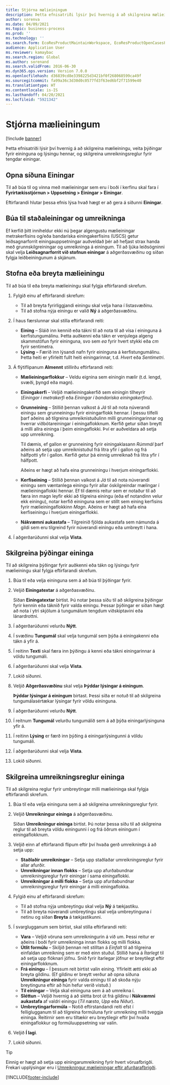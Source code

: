```yaml
---
title: Stjórna mælieiningum
description: Þetta efnisatriði lýsir því hvernig á að skilgreina mælieiningu, veita þýðingar fyrir eininguna og lýsingu hennar, og skilgreina umreikningsreglur fyrir tengdar einingar.
author: sorenva
ms.date: 04/09/2021
ms.topic: business-process
ms.prod: ''
ms.technology: ''
ms.search.form: EcoResProductMaintainWorkspace, EcoResProductOpenCasesFormPart, UnitOfMeasure, UnitOfMeasureReportingTranslation, UnitOfMeasureTranslation, UnitOfMeasureConversion, UnitOfMeasureConversionEditOrCreate, UnitOfMeasureLookup, UnitOfMeasureCalculator, UnitOfMeasureWizard, UnitOfMeasureLookupTest
audience: Application User
ms.reviewer: kamaybac
ms.search.region: Global
ms.author: sorenand
ms.search.validFrom: 2016-06-30
ms.dyn365.ops.version: Version 7.0.0
ms.openlocfilehash: d36839cd8e3398225d3421bf0f268068599ca49f
ms.sourcegitcommit: fa99a36c3d30d0c0577fd3f63ed6bf2f71599e40
ms.translationtype: HT
ms.contentlocale: is-IS
ms.lasthandoff: 04/20/2021
ms.locfileid: "5921342"
---
```

# <a name="manage-units-of-measure"></a>Stjórna mælieiningum

[!include [banner](../../includes/banner.md)]

Þetta efnisatriði lýsir því hvernig á að skilgreina mælieiningu, veita þýðingar fyrir eininguna og lýsingu hennar, og skilgreina umreikningsreglur fyrir tengdar einingar.

## <a name="open-the-units-page"></a>Opna síðuna Einingar

Til að búa til og vinna með mælieiningar sem eru í boði í kerfinu skal fara í **Fyrirtækisstjórnun \> Uppsetning \> Einingar \> Einingar**.

Eftirfarandi hlutar þessa efnis lýsa hvað hægt er að gera á síðunni **Einingar**.

## <a name="create-standard-units-and-conversions"></a>Búa til staðaleiningar og umreikninga

Ef kerfið þitt inniheldur ekki nú þegar algengustu mælieiningar metrakerfisins og/eða bandaríska einingakerfisins (USCS) getur leiðsagnarforrit einingauppsetningar auðveldað þér að hefjast strax handa með grunnskilgreiningar og umreikninga á einingum. Til að ljúka leiðsögninni skal velja **Leiðsagnarforrit við stofnun einingar** á aðgerðasvæðinu og síðan fylgja leiðbeiningunum á skjánum.

## <a name="create-or-edit-a-unit-of-measure"></a>Stofna eða breyta mælieiningu

Til að búa til eða breyta mælieiningu skal fylgja eftirfarandi skrefum.

1. Fylgið einu af eftirfarandi skrefum:

    - Til að breyta fyrirliggjandi einingu skal velja hana í listasvæðinu.
    - Til að stofna nýja einingu er valið **Ný** á aðgerðasvæðinu.

1. Í haus færslunnar skal stilla eftirfarandi reiti:

    - **Eining** – Sláið inn kennið eða tákni til að nota til að vísa í eininguna á kerfistungumálinu. Þetta auðkenni eða tákn er venjulega algeng skammstöfun fyrir eininguna, svo sem *ea* fyrir hvert stykki eða *cm* fyrir sentimetra.
    - **Lýsing** – Færið inn lýsandi nafn fyrir eininguna á kerfistungumálinu. Þetta heiti er yfirleitt fullt heiti einingarinnar, t.d. *Hvert* eða *Sentimetri*.

1. Á flýtiflipanum **Almennt** stillirðu eftirfarandi reiti:<!-- KFM: confirm this:    - **Fixed unit assignment** and **Fixed unit** – These fields have an effect only if you're using the Microsoft Retail Essentials product. If the current unit can be mapped to one of the fixed units that are used by Retail Essentials, set the **Fixed unit assignment** option to *Yes*. Then select the fixed unit in the **Fixed unit** field. -->

    - **Mælieiningarflokkur** – Veldu eignina sem einingin mælir (t.d. lengd, svæði, þyngd eða magn).
    - **Einingakerfi** – Veljið mælieiningakerfið sem einingin tilheyrir (*Einingar í metrakerfi* eða *Einingar í bandaríska einingakerfinu*).
    - **Grunneining** – Stillið þennan valkost á *Já* til að nota núverandi einingu sem grunneiningu fyrir einingarflokk hennar. Í þessu tilfelli þarf aðeins að tilgreina umreiknistuðulinn milli grunneiningarinnar og hverrar viðbótareiningar í einingaflokknum. Kerfið getur síðan breytt á milli allra eininga í þeim einingaflokki. Því er auðveldara að setja upp umreikning.

        Til dæmis, ef gallon er grunneining fyrir einingaklasann *Rúmmál* þarf aðeins að setja upp umreiknistuðul frá lítra yfir í gallon og frá hálfpotti yfir í gallon. Kerfið getur þá einnig umreiknað frá lítra yfir í hálfpott.

        Aðeins er hægt að hafa eina grunneiningu í hverjum einingarflokki.

    - **Kerfiseining** – Stillið þennan valkost á *Já* til að nota núverandi einingu sem væntanlega einingu fyrir allar óskilgreindar mælingar í mælieiningaflokki hennar. Ef til dæmis reitur sem er notaður til að færa inn magn leyfir ekki að tilgreina einingu (eða ef notandinn velur ekk einingu), notar kerfið eininguna sem er stillt sem eining kerfisins fyrir mælieiningaflokkinn *Magn*. Aðeins er hægt að hafa eina kerfiseiningu í hverjum einingarflokki.
    - **Nákvæmni aukastafa** – Tilgreinið fjölda aukastafa sem námunda á gildi sem eru tilgreind fyrir núverandi einingu eða umbreytt í hana.

1. Í aðgerðarúðunni skal velja **Vista**.

## <a name="define-unit-translations"></a>Skilgreina þýðingar eininga

Til að skilgreina þýðingar fyrir auðkenni eða tákn og lýsingu fyrir mælieiningu skal fylgja eftirfarandi skrefum.

1. Búa til eða velja eininguna sem á að búa til þýðingar fyrir.
1. Veljið **Einingatextar** á aðgerðasvæðinu.

    Síðan **Einingatextar** birtist. Þú notar þessa síðu til að skilgreina þýðingar fyrir kennin eða táknið fyrir valda einingu. Þessar þýðingar er síðan hægt að nota í ytri skjölum á tungumálum tengdum viðskiptavini eða lánardrottni.

1. Í aðgerðarúðunni velurðu **Nýtt**.
1. Í svæðinu **Tungumál** skal velja tungumál sem þýða á einingakenni eða tákn á yfir á.
1. Í reitinn **Texti** skal færa inn þýðingu á kenni eða tákni einingarinnar á völdu tungumáli.
1. Í aðgerðarúðunni skal velja **Vista**.
1. Lokið síðunni.
1. Veljið **Aðgerðasvæðinu** skal velja **Þýddar lýsingar á einingum**.

    **Þýddar lýsingar á einingum** birtast. Þessi síða er notuð til að skilgreina tungumálasértækar lýsingar fyrir völdu eininguna.

1. Í aðgerðarúðunni velurðu **Nýtt**.
1. Í reitnum **Tungumál** velurðu tungumálið sem á að þýða einingarlýsinguna yfir á.
1. Í reitinn **Lýsing** er færð inn þýðing á einingarlýsingunni á völdu tungumáli.
1. Í aðgerðarúðunni skal velja **Vista**.
1. Lokið síðunni.

## <a name="define-unit-conversion-rules"></a>Skilgreina umreikningsreglur eininga

Til að skilgreina reglur fyrir umbreytingar milli mælieininga skal fylgja eftirfarandi skrefum.

1. Búa til eða velja eininguna sem á að skilgreina umreikningsreglur fyrir.
1. Veljið **Umreikningur eininga** á aðgerðasvæðinu.

    Síðan **Umreikningur eininga** birtist. Þú notar þessa síðu til að skilgreina reglur til að breyta völdu einingunni í og frá öðrum einingum í einingaflokknum.

1. Veljið einn af eftirfarandi flipum eftir því hvaða gerð umreiknings á að setja upp:

    - **Staðlaðir umreikningar** – Setja upp staðlaðar umreikningsreglur fyrir allar afurðir.
    - **Umreikningar innan flokks** – Setja upp afurðabundnar umreikningsreglur fyrir einingar í sama einingaflokki.
    - **Umreikningar á milli flokka** – Setja upp afurðabundnar umreikningsreglur fyrir einingar á milli einingaflokka.

1. Fylgið einu af eftirfarandi skrefum:

    - Til að stofna nýja umbreytingu skal velja **Ný** á tækjastiku.
    - Til að breyta núverandi umbreytingu skal velja umbreytinguna í netinu og síðan **Breyta** á tækjastikunni.

1. Í svarglugganum sem birtist, skal stilla eftirfarandi reiti:

    - **Vara** – Veljið vöruna sem umreikningurin á við um. Þessi reitur er aðeins í boði fyrir umreikninga innan flokks og milli flokka.
    - **Útlit formúlu** – Skiljið þennan reit stilltan á *Einfalt* til að tilgreina einfaldan umreikning sem er með einn stuðul. Stillið hana á *Ítarlegt* til að setja upp flóknari jöfnu. Snið fyrir ítarlegar jöfnur er breytilegt eftir einingarflokknum.
    - **Frá einingu** – Í þessum reit birtist valin eining. Yfirleitt ætti ekki að breyta gildinu. (Ef gildinu er breytt verður að opna síðuna **Umreikningur eininga** fyrir valda einingu til að skoða nýju breytinguna eftir að hún hefur verið vistuð.)
    - **Til einingar** – Velja skal eininguna sem á að umreikna í.
    - **Sléttun** – Veljið hvernig á að slétta brot út frá gildinu í **Nákvæmni aukastafa** af valdri einingu (*Til næsta*, *Upp* eða *Niður*).
    - **Umbreytingarformúla** – Notið eftirstandandi reiti efst í felliglugganum til að tilgreina formúluna fyrir umreikning milli tveggja eininga. Reitirnir sem eru tiltækir eru breytilegir eftir því hvaða einingaflokkur og formúluuppsetning var valin.

1. Veljið **Í lagi**.
1. Lokið síðunni.

> [!TIP]
> Einnig er hægt að setja upp einingarumreikning fyrir hvert vöruafbrigði. Frekari upplýsingar eru í [Umreikningur mælieiningar eftir afurðarafbrigði](../uom-conversion-per-product-variant.md).

[!INCLUDE[footer-include](../../../includes/footer-banner.md)]
